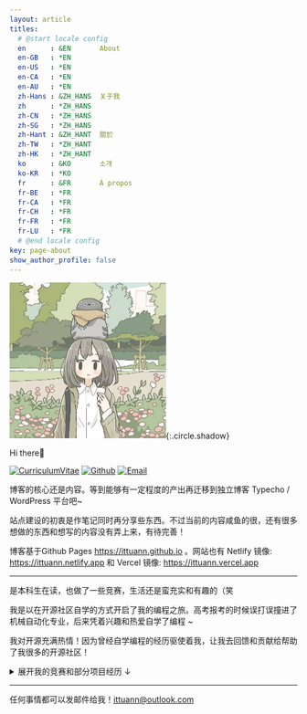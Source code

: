 ```yaml
---
layout: article
titles:
  # @start locale config
  en      : &EN       About
  en-GB   : *EN
  en-US   : *EN
  en-CA   : *EN
  en-AU   : *EN
  zh-Hans : &ZH_HANS  关于我
  zh      : *ZH_HANS
  zh-CN   : *ZH_HANS
  zh-SG   : *ZH_HANS
  zh-Hant : &ZH_HANT  關於
  zh-TW   : *ZH_HANT
  zh-HK   : *ZH_HANT
  ko      : &KO       소개
  ko-KR   : *KO
  fr      : &FR       À propos
  fr-BE   : *FR
  fr-CA   : *FR
  fr-CH   : *FR
  fr-FR   : *FR
  fr-LU   : *FR
  # @end locale config
key: page-about
show_author_profile: false
---
```


<img src="/assets/avatar.png" alt="avatar" style="zoom:50%;" />{:.circle.shadow}

Hi there🎉

 [![CurriculumVitae](https://img.shields.io/badge/-Résumé-informational?style=for-the-badge&logo=BookStack&logoColor=white&link=https://baiqilu.netlify.app)](https://baiqilu.netlify.app)  [![Github](https://img.shields.io/badge/-Github-181717?style=for-the-badge&logo=Github&logoColor=white&link=https://github.com/ittuann)](https://github.com/ittuann) [![Email](https://img.shields.io/badge/-ittuann@outlook.com-c5221f?style=for-the-badge&logo=Gmail&logoColor=white&link=mailto:ittuann@outlook.com)](mailto:ittuann@outlook.com)

博客的核心还是内容。等到能够有一定程度的产出再迁移到独立博客 Typecho / WordPress 平台吧~

站点建设的初衷是作笔记同时再分享些东西。不过当前的内容咸鱼的很，还有很多想做的东西和想写的内容没有弄上来，有待完善！

博客基于Github Pages <https://ittuann.github.io> 。网站也有 Netlify 镜像: <https://ittuann.netlify.app>  和 Vercel 镜像: <https://ittuann.vercel.app>

------

是本科生在读，也做了一些竞赛，生活还是蛮充实和有趣的（笑

我是以在开源社区自学的方式开启了我的编程之旅。高考报考的时候误打误撞进了机械自动化专业，后来凭着兴趣和热爱自学了编程 ~

我对开源充满热情！因为曾经自学编程的经历驱使着我，让我去回馈和贡献给帮助了我很多的开源社区！

 <details>
<summary>展开我的竞赛和部分项目经历 &darr;</summary>
<table border="1">
    <tr align="center">
        <th>竞赛经历</th>
        <th>奖项</th>
    </tr>
    <tr>
        <td>全国大学生智能车竞赛-全向行进组</td>
        <td>国家级一等奖（全国第14名）</td>
    </tr>
    <tr>
        <td>全国大学生智能车竞赛-室外智能驾驶竞速组</td>
        <td>国家级一等奖（全国第23名）</td>
    </tr>
    <tr>
        <td>iGEM 2022 国际遗传工程机器设计大赛</td>
        <td>GOLD MEDAL (Highest Award)</td>
    </tr>
    <tr>
        <td>2023全国大学生电子设计竞赛(TI杯)</td>
        <td>国家级二等奖</td>
    </tr>
    <tr>
        <td>第六届中国大学生机械工程创新创意大赛-物流技术赛</td>
        <td>国家级二等奖</td>
    </tr>
    <tr>
        <td>第二十四届中国机器人及人工智能大赛</td>
        <td>国家级二等奖</td>
    </tr>
    <tr>
        <td>中国机器人大赛暨RoboCup机器人世界杯中国赛</td>
        <td>国家级三等奖</td>
    </tr>
    <tr>
        <td>第十一届中国教育机器人大赛</td>
        <td>国家级三等奖</td>
    </tr>
    <tr>
        <td>全国大学生机器人大赛 RoboMaster 机甲大师赛-超级对抗赛</td>
        <td>省级一等奖</td>
    </tr>
    <tr>
        <td>第十三届蓝桥杯 C/C++ 程序设计A组</td>
        <td>省级一等奖</td>
    </tr>
    <tr>
        <td>东北林业大学 BOE 杯(京东方杯)-校级竞赛</td>
        <td>校第 3 名 / 179</td>
    </tr>
</table>
<br />
<table border="1">
    <tr align="center">
        <th>部分项目经历</th>
        <th>详情</th>
    </tr>
    <tr>
        <td>腾讯开源之夏-腾讯犀牛鸟开源人才培养计划-TencentOS Tiny</td>
        <td>开源之夏</td>
    </tr>
    <tr>
        <td>基于计算机视觉的物流分拣AVG (No.202210225389)</td>
        <td>国家级大学生创新训练计划项目</td>
    </tr>
    <tr>
        <td>仿生乌贼水下推进机器人 (No.202110225034)(未结题)</td>
        <td>国家级大学生创新训练计划项目</td>
    </tr>
    <tr>
        <td>基于STM32单片机的井盖报警系统设计 (No. 202110225290)</td>
        <td>省级大学生创新训练计划项目</td>
    </tr>
</table>
<br />
<table border="1">
    <tr align="center">
        <th>实习经历</th>
        <th>详情</th>
    </tr>
    <tr>
        <td>TCL通力 - Linux开发组 </td>
        <td>软件工程师暑期实习生</td>
    </tr>
</table>
</details>



------

任何事情都可以发邮件给我！[ittuann@outlook.com](mailto:ittuann@outlook.com)

